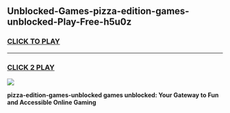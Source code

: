 
## Unblocked-Games-pizza-edition-games-unblocked-Play-Free-h5u0z
<h3>
<a href="https://premium76.site?title=pizza-edition-games-unblocked&ref=20M">CLICK TO PLAY</a></h3>
<hr>

<h3>
<a href="https://premium76.site?title=pizza-edition-games-unblocked&ref=20M">CLICK 2 PLAY</a>
  
</h3>

<a href="https://premium76.site?title=pizza-edition-games-unblocked&ref=19M"><img src="https://clearcache.store/games.png"></a>


**pizza-edition-games-unblocked games unblocked: Your Gateway to Fun and Accessible Online Gaming**
